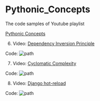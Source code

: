 # Pythonic_Concepts
The code samples of Youtube playlist

[Pythonic Concepts](https://www.youtube.com/playlist?list=PL0xSLrZOcI4u7ymixN9mR9l2CdgwSWPUW)

6. Video: [Dependency Inversion Principle](https://www.youtube.com/watch?v=LnuDZDg8EyE)

Code: ![path](./src/6.Dependency_Inversion_Principle/)

7. Video: [Cyclomatic Complexity](https://www.youtube.com/watch?v=KDIOrf42gZ0)

Code: ![path](./src/7.Cyclomatic_Complexity)

8. Video: [Django hot-reload](https://www.youtube.com/watch?v=0zUcxkqWMh8)

Code: ![path](./src/8.Reloadium_django_hot_reload)

